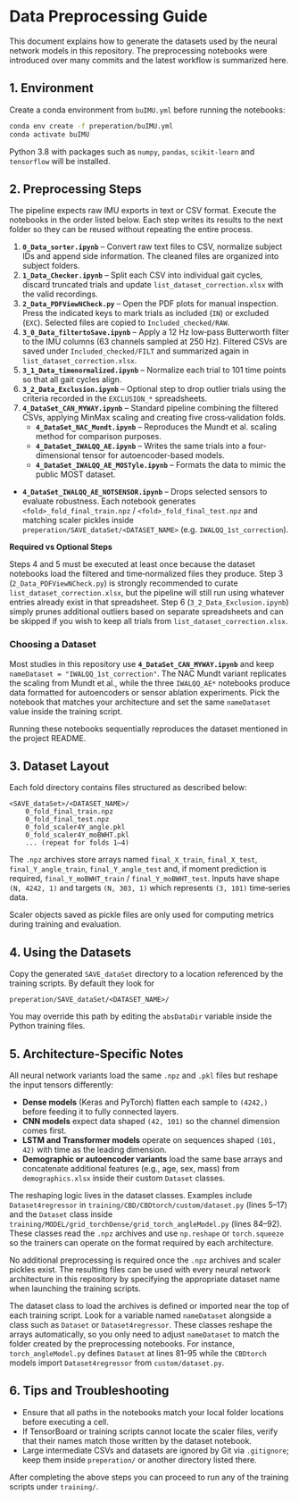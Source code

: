 # Data Preprocessing Guide

This document explains how to generate the datasets used by the neural network models in this repository. The preprocessing notebooks were introduced over many commits and the latest workflow is summarized here.

## 1. Environment

Create a conda environment from `buIMU.yml` before running the notebooks:

```bash
conda env create -f preperation/buIMU.yml
conda activate buIMU
```

Python 3.8 with packages such as `numpy`, `pandas`, `scikit-learn` and `tensorflow` will be installed.

## 2. Preprocessing Steps

The pipeline expects raw IMU exports in text or CSV format. Execute the notebooks in the order listed below. Each step writes its results to the next folder so they can be reused without repeating the entire process.

1. **`0_Data_sorter.ipynb`** – Convert raw text files to CSV, normalize subject IDs and append side information. The cleaned files are organized into subject folders.
2. **`1_Data_Checker.ipynb`** – Split each CSV into individual gait cycles, discard truncated trials and update `list_dataset_correction.xlsx` with the valid recordings.
3. **`2_Data_PDFViewNCheck.py`** – Open the PDF plots for manual inspection. Press the indicated keys to mark trials as included (`IN`) or excluded (`EXC`). Selected files are copied to `Included_checked/RAW`.
4. **`3_0_Data_filtertoSave.ipynb`** – Apply a 12 Hz low‑pass Butterworth filter to the IMU columns (63 channels sampled at 250 Hz). Filtered CSVs are saved under `Included_checked/FILT` and summarized again in `list_dataset_correction.xlsx`.
5. **`3_1_Data_timenormalized.ipynb`** – Normalize each trial to 101 time points so that all gait cycles align.
6. **`3_2_Data_Exclusion.ipynb`** – Optional step to drop outlier trials using the criteria recorded in the `EXCLUSION_*` spreadsheets.
7. **`4_DataSet_CAN_MYWAY.ipynb`** – Standard pipeline combining the filtered CSVs, applying MinMax scaling and creating five cross‑validation folds.
   - **`4_DataSet_NAC_Mundt.ipynb`** – Reproduces the Mundt et al. scaling method for comparison purposes.
   - **`4_DataSet_IWALQQ_AE.ipynb`** – Writes the same trials into a four-dimensional tensor for autoencoder-based models.
   - **`4_DataSet_IWALQQ_AE_MOSTyle.ipynb`** – Formats the data to mimic the public MOST dataset.
 - **`4_DataSet_IWALQQ_AE_NOTSENSOR.ipynb`** – Drops selected sensors to evaluate robustness.
   Each notebook generates `<fold>_fold_final_train.npz` / `<fold>_fold_final_test.npz` and matching scaler pickles inside `preperation/SAVE_dataSet/<DATASET_NAME>` (e.g. `IWALQQ_1st_correction`).

**Required vs Optional Steps**

Steps 4 and 5 must be executed at least once because the dataset notebooks load the filtered and time‑normalized files they produce. Step 3 (`2_Data_PDFViewNCheck.py`) is strongly recommended to curate `list_dataset_correction.xlsx`, but the pipeline will still run using whatever entries already exist in that spreadsheet. Step 6 (`3_2_Data_Exclusion.ipynb`) simply prunes additional outliers based on separate spreadsheets and can be skipped if you wish to keep all trials from `list_dataset_correction.xlsx`.

### Choosing a Dataset

Most studies in this repository use **`4_DataSet_CAN_MYWAY.ipynb`** and keep
`nameDataset = "IWALQQ_1st_correction"`.  The NAC Mundt variant replicates the
scaling from Mundt&nbsp;et&nbsp;al., while the three `IWALQQ_AE*` notebooks
produce data formatted for autoencoders or sensor ablation experiments.  Pick the
notebook that matches your architecture and set the same `nameDataset` value
inside the training script.

Running these notebooks sequentially reproduces the dataset mentioned in the project README.

## 3. Dataset Layout

Each fold directory contains files structured as described below:

```
<SAVE_dataSet>/<DATASET_NAME>/
    0_fold_final_train.npz
    0_fold_final_test.npz
    0_fold_scaler4Y_angle.pkl
    0_fold_scaler4Y_moBWHT.pkl
    ... (repeat for folds 1–4)
```

The `.npz` archives store arrays named `final_X_train`, `final_X_test`, `final_Y_angle_train`, `final_Y_angle_test` and, if moment prediction is required, `final_Y_moBWHT_train` / `final_Y_moBWHT_test`.  Inputs have shape `(N, 4242, 1)` and targets `(N, 303, 1)` which represents `(3, 101)` time‑series data.

Scaler objects saved as pickle files are only used for computing metrics during training and evaluation.

## 4. Using the Datasets

Copy the generated `SAVE_dataSet` directory to a location referenced by the training scripts. By default they look for

```
preperation/SAVE_dataSet/<DATASET_NAME>/
```

You may override this path by editing the `absDataDir` variable inside the Python training files.

## 5. Architecture‑Specific Notes

All neural network variants load the same `.npz` and `.pkl` files but reshape the input tensors differently:

- **Dense models** (Keras and PyTorch) flatten each sample to `(4242,)` before feeding it to fully connected layers.
- **CNN models** expect data shaped `(42, 101)` so the channel dimension comes first.
- **LSTM and Transformer models** operate on sequences shaped `(101, 42)` with time as the leading dimension.
- **Demographic or autoencoder variants** load the same base arrays and concatenate additional features (e.g., age, sex, mass) from `demographics.xlsx` inside their custom `Dataset` classes.

The reshaping logic lives in the dataset classes.  Examples include
`Dataset4regressor` in `training/CBD/CBDtorch/custom/dataset.py`
(lines&nbsp;5–17) and the `Dataset` class inside
`training/MODEL/grid_torchDense/grid_torch_angleModel.py`
(lines&nbsp;84–92).  These classes read the `.npz` archives and use
`np.reshape` or `torch.squeeze` so the trainers can operate on the format
required by each architecture.

No additional preprocessing is required once the `.npz` archives and scaler pickles exist.
The resulting files can be used with every neural network architecture in this repository by specifying the appropriate dataset name when launching the training scripts.

The dataset class to load the archives is defined or imported near the top of each training script.  Look for a variable named `nameDataset` alongside a class such as `Dataset` or `Dataset4regressor`.  These classes reshape the arrays automatically, so you only need to adjust `nameDataset` to match the folder created by the preprocessing notebooks.  For instance, `torch_angleModel.py` defines `Dataset` at lines 81–95 while the `CBDtorch` models import `Dataset4regressor` from `custom/dataset.py`.

## 6. Tips and Troubleshooting

- Ensure that all paths in the notebooks match your local folder locations before executing a cell.
- If TensorBoard or training scripts cannot locate the scaler files, verify that their names match those written by the dataset notebook.
- Large intermediate CSVs and datasets are ignored by Git via `.gitignore`; keep them inside `preperation/` or another directory listed there.

After completing the above steps you can proceed to run any of the training scripts under `training/`.



